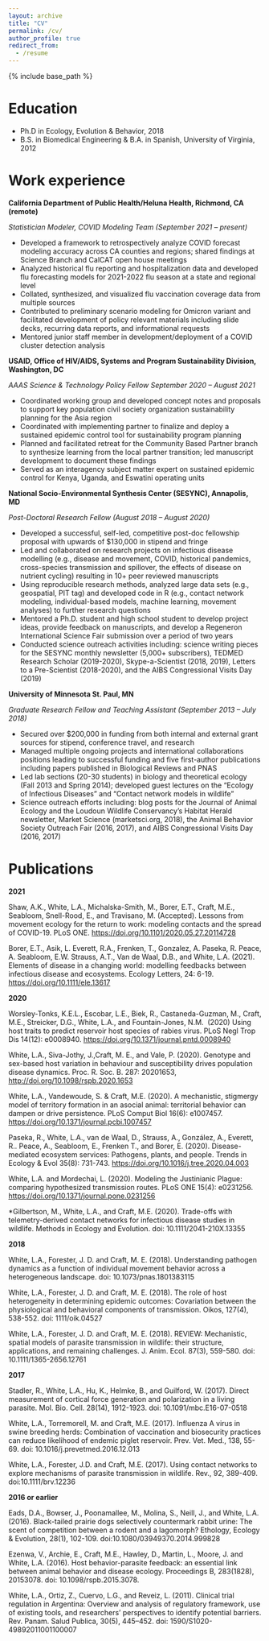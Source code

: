```yaml
---
layout: archive
title: "CV"
permalink: /cv/
author_profile: true
redirect_from:
  - /resume
---
```


{% include base_path %}

Education
======
* Ph.D in Ecology, Evolution & Behavior, 2018
* B.S. in Biomedical Engineering & B.A. in Spanish, University of Virginia, 2012

Work experience
======
**California Department of Public Health/Heluna Health, Richmond, CA (remote)**

*Statistician Modeler, COVID Modeling Team	(September 2021 – present)*

* Developed a framework to retrospectively analyze COVID forecast modeling accuracy across CA counties and regions; shared findings at Science Branch and CalCAT open house meetings
* Analyzed historical flu reporting and hospitalization data and developed flu forecasting models for 2021-2022 flu season at a state and regional level
* Collated, synthesized, and visualized flu vaccination coverage data from multiple sources
* Contributed to preliminary scenario modeling for Omicron variant and facilitated development of policy relevant materials including slide decks, recurring data reports, and informational requests
* Mentored junior staff member in development/deployment of a COVID cluster detection analysis

**USAID, Office of HIV/AIDS, Systems and Program Sustainability Division, Washington, DC**

*AAAS Science & Technology Policy Fellow	September 2020 – August 2021*

* Coordinated working group and developed concept notes and proposals to support key population civil society organization sustainability planning for the Asia region
* Coordinated with implementing partner to finalize and deploy a sustained epidemic control tool for sustainability program planning
* Planned and facilitated retreat for the Community Based Partner branch to synthesize learning from the local partner transition; led manuscript development to document these findings
* Served as an interagency subject matter expert on sustained epidemic control for Kenya, Uganda, and Eswatini operating units

**National Socio-Environmental Synthesis Center (SESYNC), Annapolis, MD**

*Post-Doctoral Research Fellow (August 2018 – August 2020)*

* Developed a successful, self-led, competitive post-doc fellowship proposal with upwards of $130,000 in stipend and fringe
* Led and collaborated on research projects on infectious disease modelling (e.g., disease and movement, COVID, historical pandemics, cross-species transmission and spillover, the effects of disease on nutrient cycling) resulting in 10+ peer reviewed manuscripts
* Using reproducible research methods, analyzed large data sets (e.g., geospatial, PIT tag) and developed code in R (e.g., contact network modeling, individual-based models, machine learning, movement analyses) to further research questions
* Mentored a Ph.D. student and high school student to develop project ideas, provide feedback on manuscripts, and develop a Regeneron International Science Fair submission over a period of two years
* Conducted science outreach activities including: science writing pieces for the SESYNC monthly newsletter (5,000+ subscribers), TEDMED Research Scholar (2019-2020), Skype-a-Scientist (2018, 2019), Letters to a Pre-Scientist (2018-2020), and the AIBS Congressional Visits Day (2019)

**University of Minnesota	St. Paul, MN**

*Graduate Research Fellow and Teaching Assistant	(September 2013 – July 2018)*

*	Secured over $200,000 in funding from both internal and external grant sources for stipend, conference travel, and research 
* Managed multiple ongoing projects and international collaborations positions leading to successful funding and five first-author publications including papers published in Biological Reviews and PNAS
*	Led lab sections (20-30 students) in biology and theoretical ecology (Fall 2013 and Spring 2014); developed guest lectures on the “Ecology of Infectious Diseases” and “Contact network models in wildlife” 
*	Science outreach efforts including: blog posts for the Journal of Animal Ecology and the Loudoun Wildlife Conservancy’s Habitat Herald newsletter, Market Science (marketsci.org, 2018), the Animal Behavior Society Outreach Fair (2016, 2017), and AIBS Congressional Visits Day (2016, 2017)

  
Publications
======
**2021**

Shaw, A.K., White, L.A., Michalska-Smith, M., Borer, E.T., Craft, M.E., Seabloom, Snell-Rood, E., and Travisano, M. (Accepted). Lessons from movement ecology for the return to work: modeling contacts and the spread of COVID-19. PLoS ONE. https://doi.org/10.1101/2020.05.27.20114728

Borer, E.T., Asik, L. Everett, R.A., Frenken, T., Gonzalez, A. Paseka, R. Peace, A. Seabloom, E.W. Strauss, A.T., Van de Waal, D.B., and White, L.A. (2021). Elements of disease in a changing world: modelling feedbacks between infectious disease and ecosystems. Ecology Letters, 24: 6-19. https://doi.org/10.1111/ele.13617

**2020**

Worsley-Tonks, K.E.L., Escobar, L.E., Biek, R., Castaneda-Guzman, M., Craft, M.E., Streicker, D.G., White, L.A., and Fountain-Jones, N.M.  (2020) Using host traits to predict reservoir host species of rabies virus. PLoS Negl Trop Dis 14(12): e0008940. https://doi.org/10.1371/journal.pntd.0008940

White, L.A., Siva-Jothy, J.,Craft, M. E., and Vale, P. (2020). Genotype and sex-based host variation in behaviour and susceptibility drives population disease dynamics. Proc. R. Soc. B. 287: 20201653, http://doi.org/10.1098/rspb.2020.1653

White, L.A., Vandewoude, S. & Craft, M.E. (2020). A mechanistic, stigmergy model of territory formation in an asocial animal: territorial behavior can dampen or drive persistence. PLoS Comput Biol 16(6): e1007457. https://doi.org/10.1371/journal.pcbi.1007457

Paseka, R., White, L.A., van de Waal, D., Strauss, A., González, A., Everett, R.. Peace, A., Seabloom, E., Frenken T., and Borer, E. (2020). Disease-mediated ecosystem services: Pathogens, plants, and people. Trends in Ecology & Evol 35(8): 731-743. https://doi.org/10.1016/j.tree.2020.04.003

White, L.A. and Mordechai, L. (2020). Modeling the Justinianic Plague: comparing hypothesized transmission routes. PLoS ONE 15(4): e0231256. https://doi.org/10.1371/journal.pone.0231256

*Gilbertson, M., White, L.A., and Craft, M.E. (2020). Trade-offs with telemetry-derived contact networks for infectious disease studies in wildlife. Methods in Ecology and Evolution. doi: 10.1111/2041-210X.13355

**2018**

White, L.A., Forester, J. D. and Craft, M. E. (2018). Understanding pathogen dynamics as a function of individual movement behavior across a heterogeneous landscape. doi: 10.1073/pnas.1801383115

White, L.A., Forester, J. D. and Craft, M. E. (2018). The role of host heterogeneity in determining epidemic outcomes: Covariation between the physiological and behavioral components of transmission. Oikos, 127(4), 538-552. doi: 1111/oik.04527

White, L.A., Forester, J. D. and Craft, M. E. (2018). REVIEW: Mechanistic, spatial models of parasite transmission in wildlife: their structure, applications, and remaining challenges. J. Anim. Ecol. 87(3), 559-580. doi: 10.1111/1365-2656.12761

**2017**

Stadler, R., White, L.A., Hu, K., Helmke, B., and Guilford, W. (2017). Direct measurement of cortical force generation and polarization in a living parasite. Mol. Bio. Cell. 28(14), 1912-1923. doi: 10.1091/mbc.E16-07-0518

White, L.A., Torremorell, M. and Craft, M.E. (2017). Influenza A virus in swine breeding herds: Combination of vaccination and biosecurity practices can reduce likelihood of endemic piglet reservoir. Prev. Vet. Med., 138, 55-69. doi: 10.1016/j.prevetmed.2016.12.013

White, L.A., Forester, J.D. and Craft, M.E. (2017). Using contact networks to explore mechanisms of parasite transmission in wildlife.  Rev., 92, 389-409. doi:10.1111/brv.12236

**2016 or earlier**

Eads, D.A., Bowser, J., Poonamallee, M., Molina, S., Neill, J., and White, L.A. (2016). Black-tailed prairie dogs selectively countermark rabbit urine: The scent of competition between a rodent and a lagomorph? Ethology, Ecology & Evolution, 28(1), 102-109. doi:10.1080/03949370.2014.999828

Ezenwa, V., Archie, E., Craft, M.E., Hawley, D., Martin, L., Moore, J. and White, L.A. (2016). Host behavior-parasite feedback: an essential link between animal behavior and disease ecology. Proceedings B, 283(1828), 20153078. doi: 10.1098/rspb.2015.3078.

White, L.A., Ortiz, Z., Cuervo, L.G., and Reveiz, L. (2011). Clinical trial regulation in Argentina: Overview and analysis of regulatory framework, use of existing tools, and researchers’ perspectives to identify potential barriers. Rev. Panam. Salud Publica, 30(5), 445–452. doi: 1590/S1020-49892011001100007
